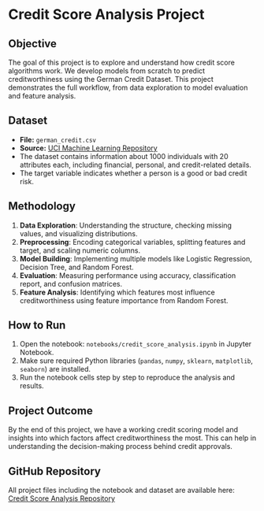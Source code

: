 # Credit Score Analysis Project

## Objective
The goal of this project is to explore and understand how credit score algorithms work. We develop models from scratch to predict creditworthiness using the German Credit Dataset. This project demonstrates the full workflow, from data exploration to model evaluation and feature analysis.

## Dataset
- **File:** `german_credit.csv`
- **Source:** [UCI Machine Learning Repository](https://archive.ics.uci.edu/ml/datasets/statlog+(german+credit+data))
- The dataset contains information about 1000 individuals with 20 attributes each, including financial, personal, and credit-related details.
- The target variable indicates whether a person is a good or bad credit risk.

## Methodology
1. **Data Exploration**: Understanding the structure, checking missing values, and visualizing distributions.
2. **Preprocessing**: Encoding categorical variables, splitting features and target, and scaling numeric columns.
3. **Model Building**: Implementing multiple models like Logistic Regression, Decision Tree, and Random Forest.
4. **Evaluation**: Measuring performance using accuracy, classification report, and confusion matrices.
5. **Feature Analysis**: Identifying which features most influence creditworthiness using feature importance from Random Forest.

## How to Run
1. Open the notebook: `notebooks/credit_score_analysis.ipynb` in Jupyter Notebook.
2. Make sure required Python libraries (`pandas`, `numpy`, `sklearn`, `matplotlib`, `seaborn`) are installed.
3. Run the notebook cells step by step to reproduce the analysis and results.

## Project Outcome
By the end of this project, we have a working credit scoring model and insights into which factors affect creditworthiness the most. This can help in understanding the decision-making process behind credit approvals.

## GitHub Repository
All project files including the notebook and dataset are available here:  
[Credit Score Analysis Repository](https://github.com/reetrocks26/Credit-Score-Analysis-Project)
